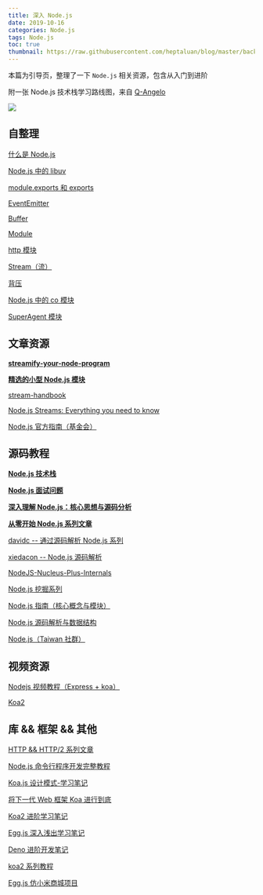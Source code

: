 ```yaml
---
title: 深入 Node.js
date: 2019-10-16
categories: Node.js
tags: Node.js
toc: true
thumbnail: https://raw.githubusercontent.com/heptaluan/blog/master/backups/cdn/cover/14.jpg
---
```



本篇为引导页，整理了一下 `Node.js` 相关资源，包含从入门到进阶

<!--more-->

附一张 Node.js 技术栈学习路线图，来自 [Q-Angelo](https://github.com/Q-Angelo)

![](https://raw.githubusercontent.com/heptaluan/blog/master/backups/cdn/node/28.png)




## 自整理

[什么是 Node.js](http://localhost:4000/2019/09/01/Node/08/)

[Node.js 中的 libuv](http://localhost:4000/2019/07/05/Node/06/)

[module.exports 和 exports](http://localhost:4000/2018/06/05/Node/04/)

[EventEmitter](http://localhost:4000/2019/10/01/Node/09/)

[Buffer](http://localhost:4000/2019/10/09/Node/10/)

[Module](http://localhost:4000/2019/10/12/Node/11/)

[http 模块](http://localhost:4000/2019/10/13/Node/12/)

[Stream（流）](http://localhost:4000/2019/10/14/Node/01/)

[背压](http://localhost:4000/2019/10/15/Node/13/)

[Node.js 中的 co 模块](http://localhost:4000/2018/07/22/Node/02/)

[SuperAgent 模块](http://localhost:4000/2019/01/02/Node/03/)




## 文章资源

**[streamify-your-node-program](https://github.com/zoubin/streamify-your-node-program/blob/master/README.md)**

**[精选的小型 Node.js 模块](https://github.com/parro-it/awesome-micro-npm-packages)**

[stream-handbook](https://github.com/substack/stream-handbook)

[Node.js Streams: Everything you need to know](https://www.freecodecamp.org/news/node-js-streams-everything-you-need-to-know-c9141306be93/)

[Node.js 官方指南（基金会）](https://github.com/nodejs/nodejs.org/tree/master/locale/zh-cn/docs)










## 源码教程

**[Node.js 技术栈](https://www.nodejs.red/#/README)**

**[Node.js 面试问题](https://interview.nodejs.red/#/zh/)**

**[深入理解 Node.js：核心思想与源码分析](https://yjhjstz.gitbooks.io/deep-into-node/)**

**[从零开始 Node.js 系列文章](http://blog.fens.me/series-nodejs/)**

[davidc -- 通过源码解析 Node.js 系列](https://davidc.ai/archives/page/2/)

[xiedacon -- Node.js 源码解析](http://www.xiedacon.com/archives/)

[NodeJS-Nucleus-Plus-Internals](https://github.com/fzxa/NodeJS-Nucleus-Plus-Internals)

[Node.js 挖掘系列](https://cnodejs.org/user/LanceHBZhang)

[Node.js 指南（核心概念与模块）](https://segmentfault.com/a/1190000016975862)

[Node.js 源码解析与数据结构](https://cnodejs.org/user/Q-Angelo/topics)

[Node.js（Taiwan 社群）](https://y2468101216.gitbooks.io/node-wiki-book/content/index.html)






## 视频资源

[Nodejs 视频教程（Express + koa）](https://www.bilibili.com/video/av38925557/)

[Koa2](https://www.bilibili.com/video/av25805592/)








## 库 && 框架 && 其他

[HTTP && HTTP/2 系列文章](https://imququ.com/post/series.html)

[Node.js 命令行程序开发完整教程](https://www.kancloud.cn/outsider/clitool/313173)

[Koa.js 设计模式-学习笔记](https://github.com/chenshenhai/koajs-design-note)

[将下一代 Web 框架 Koa 进行到底](http://i5ting.github.io/stuq-koa/index.html)

[Koa2 进阶学习笔记](https://github.com/chenshenhai/koa2-note)

[Egg.js 深入浅出学习笔记](https://github.com/chenshenhai/eggjs-note)

[Deno 进阶开发笔记](https://github.com/chenshenhai/deno_note)

[koa2 系列教程](https://segmentfault.com/a/1190000017153419)

[Egg.js 仿小米商城项目](https://cnodejs.org/topic/5d784a29a7474a231a58ad80)